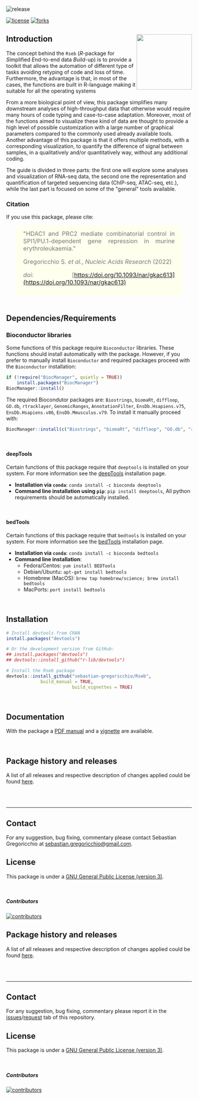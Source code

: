 ![release](https://img.shields.io/github/v/release/sebastian-gregoricchio/Rseb)
<!-- ![update](https://badges.pufler.dev/updated/sebastian-gregoricchio/Rseb)
![visits](https://badges.pufler.dev/visits/sebastian-gregoricchio/Rseb) -->
[![license](https://img.shields.io/badge/License-GPLv3-blue.svg)](https://sebastian-gregoricchio.github.io/Rseb/LICENSE.md/LICENSE)
[![forks](https://img.shields.io/github/forks/sebastian-gregoricchio/Rseb?style=social)](https://github.com/sebastian-gregoricchio/Rseb/fork)
<!---![downloads](https://img.shields.io/github/downloads/sebastian-gregoricchio/Rseb/total.svg)--->

## Introduction [<img src="https://sebastian-gregoricchio.github.io/Rseb/Rseb_logo.svg" align="right" height = 150/>](https://sebastian-gregoricchio.github.io/Rseb)

The concept behind the `Rseb` (*R*-package for *S*implified *E*nd-to-end data *B*uild-up) is to provide a toolkit that allows the automation of different type of tasks avoiding retyping of code and loss of time. Furthermore, the advantage is that, in most of the cases, the functions are built in R-language making it suitable for all the operating systems

From a more biological point of view, this package simplifies many downstream analyses of high-throughput data that otherwise would require many hours of code typing and case-to-case adaptation. Moreover, most of the functions aimed to visualize these kind of data are thought to provide a high level of possible customization with a large number of graphical parameters compared to the commonly used already available tools. Another advantage of this package is that it offers multiple methods, with a corresponding visualization, to quantify the difference of signal between samples, in a qualitatively and/or quantitatively way, without any additional coding.

The guide is divided in three parts: the first one will explore some analyses and visualization of RNA-seq data, the second one the representation and quantification of targeted sequencing data (ChIP-seq, ATAC-seq, etc.), while the last part is focused on some of the "general" tools available.


### Citation
If you use this package, please cite:

<div class="warning" style='padding:2.5%; background-color:#ffffee; color:#787878; margin-left:5%; margin-right:5%; border-radius:15px;'>
<span>
<font size="-0.5">

<div style="margin-left:2%; margin-right:2%; text-align: justify">
"HDAC1 and PRC2 mediate combinatorial control in SPI1/PU.1-dependent gene repression in murine erythroleukaemia."

Gregoricchio S. <i>et al.</i>, <i>Nucleic Acids Research</i> (2022)

<i>doi</i>: [https://doi.org/10.1093/nar/gkac613](https://doi.org/10.1093/nar/gkac613)
</div>
</font>

</span>
</div>

<br>


## Dependencies/Requirements
### Bioconductor libraries
Some functions of this package require `Bioconductor` libraries. These functions should install automatically with the package.
However, if you prefer to manually install `Bioconductor` and required packages proceed with the `Bioconductor` installation:

```r
if (!require("BiocManager", quietly = TRUE))
    install.packages("BiocManager")
BiocManager::install()
```

The required Biocondutor packages are: `Biostrings`, `biomaRt`, `diffloop`, `GO.db`, `rtracklayer`, `GenomicRanges`, `AnnotationFilter`, `EnsDb.Hsapiens.v75`, `EnsDb.Hsapiens.v86`, `EnsDb.Mmusculus.v79`.
To install it manually proceed with:

```r
BiocManager::install(c("Biostrings", "biomaRt", "diffloop", "GO.db", "rtracklayer", "GenomicRanges", "AnnotationFilter", "EnsDb.Hsapiens.v75", "EnsDb.Hsapiens.v86", "EnsDb.Mmusculus.v79"))
```
<br />

#### deepTools
Certain functions of this package require that `deeptools` is installed on your system. For more information see the [deepTools](https://deeptools.readthedocs.io/en/develop/content/installation.html) installation page.
* **Installation via `conda`**: `conda install -c bioconda deeptools`
* **Command line installation using `pip`**: `pip install deeptools`, All python requirements should be automatically installed.

<br />

#### bedTools
Certain functions of this package require that `bedtools` is installed on your system. For more information see the [bedTools](https://bedtools.readthedocs.io/en/latest/content/installation.html) installation page.
* **Installation via `conda`**: `conda install -c bioconda bedtools`
* **Command line installation**:
    - Fedora/Centos: `yum install BEDTools`
    - Debian/Ubuntu: `apt-get install bedtools`
    - Homebrew (MacOS): `brew tap homebrew/science; brew install bedtools`
    - MacPorts: `port install bedtools`

<br />

## Installation
```r
# Install devtools from CRAN
install.packages("devtools")

# Or the development version from GitHub:
## install.packages("devtools")
## devtools::install_github("r-lib/devtools")

# Install the Rseb package
devtools::install_github("sebastian-gregoricchio/Rseb",
			 build_manual = TRUE,
                         build_vignettes = TRUE)
```
<br />

## Documentation
With the package a [PDF manual](https://sebastian-gregoricchio.github.io/Rseb/Rseb_manual.pdf) and a [vignette](https://sebastian-gregoricchio.github.io/Rseb/doc/Rseb.overview.vignette.html) are available.


<br />

## Package history and releases
A list of all releases and respective description of changes applied could be found [here](https://sebastian-gregoricchio.github.io/Rseb/NEWS).

<br />
<br />

-----------------
## Contact
For any suggestion, bug fixing, commentary please contact Sebastian Gregoricchio at [sebastian.gregoricchio@gmail.com](mailto:sebastian.gregoricchio@gmail.com).

## License
This package is under a [GNU General Public License (version 3)](https://sebastian-gregoricchio.github.io/Rseb/LICENSE.md/LICENSE).


<br />

##### Contributors
[![contributors](https://badges.pufler.dev/contributors/sebastian-gregoricchio/Rseb?size=50&padding=5&bots=true)](https://sebastian-gregoricchio.github.io/)
## Package history and releases
A list of all releases and respective description of changes applied could be found [here](https://sebastian-gregoricchio.github.io/Rseb/NEWS).

<br />
<br />

-----------------
## Contact
For any suggestion, bug fixing, commentary please report it in the [issues](https://github.com/sebastian-gregoricchio/Rseb/issues)/[request](https://github.com/sebastian-gregoricchio/Rseb/pulls) tab of this repository.

## License
This package is under a [GNU General Public License (version 3)](https://sebastian-gregoricchio.github.io/Rseb/LICENSE.md/LICENSE).


<br />

##### Contributors
[![contributors](https://badges.pufler.dev/contributors/sebastian-gregoricchio/Rseb?size=50&padding=5&bots=true)](https://sebastian-gregoricchio.github.io/)
